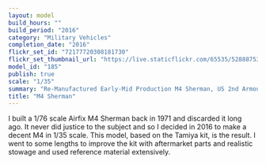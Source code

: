 ```yaml
---
layout: model
build_hours: ""
build_period: "2016"
category: "Military Vehicles"
completion_date: "2016"
flickr_set_id: "72177720308181730"
flickr_set_thumbnail_url: "https://live.staticflickr.com/65535/52888753578_acc554209b_m.jpg"
model_id: "185"
publish: true
scale: "1/35"
summary: "Re-Manufactured Early-Mid Production M4 Sherman, US 2nd Armoured Division, France, August 1944"
title: "M4 Sherman"
---
```


I built a 1/76 scale Airfix M4 Sherman back in 1971 and discarded it long ago. It never did justice to the subject and so I decided in 2016 to make a decent M4 in 1/35 scale. This model, based on the Tamiya kit, is the result. I went to some lengths to improve the kit with aftermarket parts and realistic stowage and used reference material extensively.
